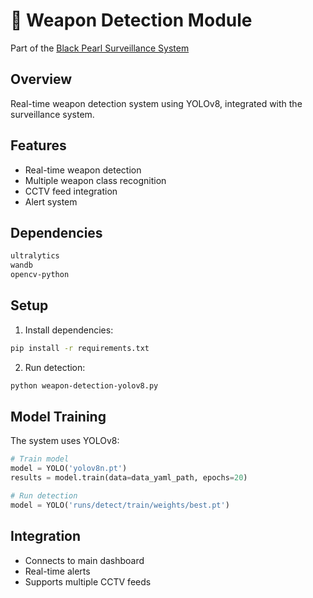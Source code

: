 # 🔫 Weapon Detection Module
Part of the [Black Pearl Surveillance System](../README.md)

## Overview
Real-time weapon detection system using YOLOv8, integrated with the surveillance system.

## Features
- Real-time weapon detection
- Multiple weapon class recognition
- CCTV feed integration
- Alert system

## Dependencies
```bash
ultralytics
wandb
opencv-python
```

## Setup
1. Install dependencies:
```bash
pip install -r requirements.txt
```

2. Run detection:
```bash
python weapon-detection-yolov8.py
```

## Model Training
The system uses YOLOv8:
```python
# Train model
model = YOLO('yolov8n.pt')
results = model.train(data=data_yaml_path, epochs=20)

# Run detection
model = YOLO('runs/detect/train/weights/best.pt')
```

## Integration
- Connects to main dashboard
- Real-time alerts
- Supports multiple CCTV feeds
